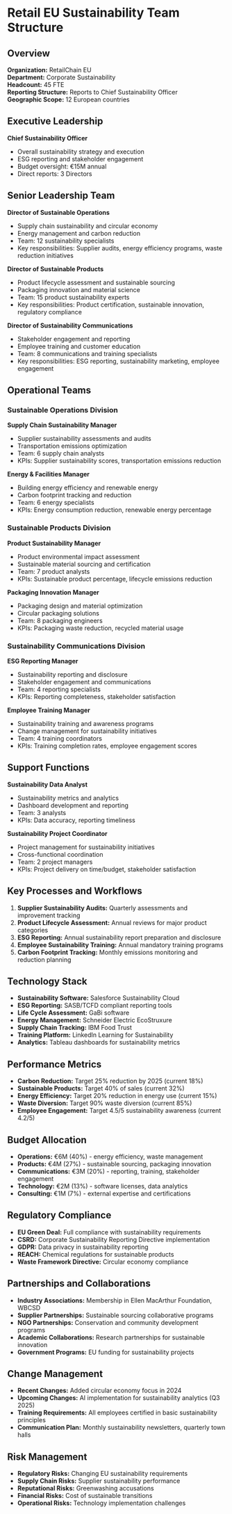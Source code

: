 # Retail EU Sustainability Team Structure

## Overview
**Organization:** RetailChain EU  
**Department:** Corporate Sustainability  
**Headcount:** 45 FTE  
**Reporting Structure:** Reports to Chief Sustainability Officer  
**Geographic Scope:** 12 European countries  

## Executive Leadership
**Chief Sustainability Officer**
- Overall sustainability strategy and execution
- ESG reporting and stakeholder engagement
- Budget oversight: €15M annual
- Direct reports: 3 Directors

## Senior Leadership Team
**Director of Sustainable Operations**
- Supply chain sustainability and circular economy
- Energy management and carbon reduction
- Team: 12 sustainability specialists
- Key responsibilities: Supplier audits, energy efficiency programs, waste reduction initiatives

**Director of Sustainable Products**
- Product lifecycle assessment and sustainable sourcing
- Packaging innovation and material science
- Team: 15 product sustainability experts
- Key responsibilities: Product certification, sustainable innovation, regulatory compliance

**Director of Sustainability Communications**
- Stakeholder engagement and reporting
- Employee training and customer education
- Team: 8 communications and training specialists
- Key responsibilities: ESG reporting, sustainability marketing, employee engagement

## Operational Teams

### Sustainable Operations Division
**Supply Chain Sustainability Manager**
- Supplier sustainability assessments and audits
- Transportation emissions optimization
- Team: 6 supply chain analysts
- KPIs: Supplier sustainability scores, transportation emissions reduction

**Energy & Facilities Manager**
- Building energy efficiency and renewable energy
- Carbon footprint tracking and reduction
- Team: 6 energy specialists
- KPIs: Energy consumption reduction, renewable energy percentage

### Sustainable Products Division
**Product Sustainability Manager**
- Product environmental impact assessment
- Sustainable material sourcing and certification
- Team: 7 product analysts
- KPIs: Sustainable product percentage, lifecycle emissions reduction

**Packaging Innovation Manager**
- Packaging design and material optimization
- Circular packaging solutions
- Team: 8 packaging engineers
- KPIs: Packaging waste reduction, recycled material usage

### Sustainability Communications Division
**ESG Reporting Manager**
- Sustainability reporting and disclosure
- Stakeholder engagement and communications
- Team: 4 reporting specialists
- KPIs: Reporting completeness, stakeholder satisfaction

**Employee Training Manager**
- Sustainability training and awareness programs
- Change management for sustainability initiatives
- Team: 4 training coordinators
- KPIs: Training completion rates, employee engagement scores

## Support Functions
**Sustainability Data Analyst**
- Sustainability metrics and analytics
- Dashboard development and reporting
- Team: 3 analysts
- KPIs: Data accuracy, reporting timeliness

**Sustainability Project Coordinator**
- Project management for sustainability initiatives
- Cross-functional coordination
- Team: 2 project managers
- KPIs: Project delivery on time/budget, stakeholder satisfaction

## Key Processes and Workflows
1. **Supplier Sustainability Audits:** Quarterly assessments and improvement tracking
2. **Product Lifecycle Assessment:** Annual reviews for major product categories
3. **ESG Reporting:** Annual sustainability report preparation and disclosure
4. **Employee Sustainability Training:** Annual mandatory training programs
5. **Carbon Footprint Tracking:** Monthly emissions monitoring and reduction planning

## Technology Stack
- **Sustainability Software:** Salesforce Sustainability Cloud
- **ESG Reporting:** SASB/TCFD compliant reporting tools
- **Life Cycle Assessment:** GaBi software
- **Energy Management:** Schneider Electric EcoStruxure
- **Supply Chain Tracking:** IBM Food Trust
- **Training Platform:** LinkedIn Learning for Sustainability
- **Analytics:** Tableau dashboards for sustainability metrics

## Performance Metrics
- **Carbon Reduction:** Target 25% reduction by 2025 (current 18%)
- **Sustainable Products:** Target 40% of sales (current 32%)
- **Energy Efficiency:** Target 20% reduction in energy use (current 15%)
- **Waste Diversion:** Target 90% waste diversion (current 85%)
- **Employee Engagement:** Target 4.5/5 sustainability awareness (current 4.2/5)

## Budget Allocation
- **Operations:** €6M (40%) - energy efficiency, waste management
- **Products:** €4M (27%) - sustainable sourcing, packaging innovation
- **Communications:** €3M (20%) - reporting, training, stakeholder engagement
- **Technology:** €2M (13%) - software licenses, data analytics
- **Consulting:** €1M (7%) - external expertise and certifications

## Regulatory Compliance
- **EU Green Deal:** Full compliance with sustainability requirements
- **CSRD:** Corporate Sustainability Reporting Directive implementation
- **GDPR:** Data privacy in sustainability reporting
- **REACH:** Chemical regulations for sustainable products
- **Waste Framework Directive:** Circular economy compliance

## Partnerships and Collaborations
- **Industry Associations:** Membership in Ellen MacArthur Foundation, WBCSD
- **Supplier Partnerships:** Sustainable sourcing collaborative programs
- **NGO Partnerships:** Conservation and community development programs
- **Academic Collaborations:** Research partnerships for sustainable innovation
- **Government Programs:** EU funding for sustainability projects

## Change Management
- **Recent Changes:** Added circular economy focus in 2024
- **Upcoming Changes:** AI implementation for sustainability analytics (Q3 2025)
- **Training Requirements:** All employees certified in basic sustainability principles
- **Communication Plan:** Monthly sustainability newsletters, quarterly town halls

## Risk Management
- **Regulatory Risks:** Changing EU sustainability requirements
- **Supply Chain Risks:** Supplier sustainability performance
- **Reputational Risks:** Greenwashing accusations
- **Financial Risks:** Cost of sustainable transitions
- **Operational Risks:** Technology implementation challenges